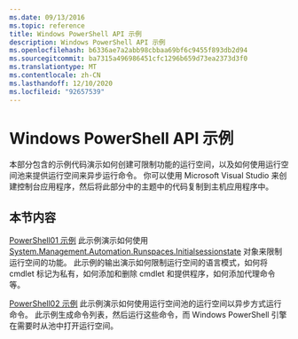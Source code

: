 ```yaml
---
ms.date: 09/13/2016
ms.topic: reference
title: Windows PowerShell API 示例
description: Windows PowerShell API 示例
ms.openlocfilehash: b6336ae7a2abb98cbbaa69bf6c9455f893db2d94
ms.sourcegitcommit: ba7315a496986451cfc1296b659d73ea2373d3f0
ms.translationtype: MT
ms.contentlocale: zh-CN
ms.lasthandoff: 12/10/2020
ms.locfileid: "92657539"
---
```

# <a name="windows-powershell-api-samples"></a>Windows PowerShell API 示例

本部分包含的示例代码演示如何创建可限制功能的运行空间，以及如何使用运行空间池来提供运行空间来异步运行命令。 你可以使用 Microsoft Visual Studio 来创建控制台应用程序，然后将此部分中的主题中的代码复制到主机应用程序中。

## <a name="in-this-section"></a>本节内容

[PowerShell01 示例](./windows-powershell01-sample.md) 此示例演示如何使用 [System.Management.Automation.Runspaces.Initialsessionstate](/dotnet/api/System.Management.Automation.Runspaces.InitialSessionState) 对象来限制运行空间的功能。 此示例的输出演示如何限制运行空间的语言模式，如何将 cmdlet 标记为私有，如何添加和删除 cmdlet 和提供程序，如何添加代理命令等。

[PowerShell02 示例](./windows-powershell02-sample.md) 此示例演示如何使用运行空间池的运行空间以异步方式运行命令。 此示例生成命令列表，然后运行这些命令，而 Windows PowerShell 引擎在需要时从池中打开运行空间。
